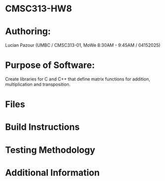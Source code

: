 # CMSC313-HW8

# Authoring:
Lucian Pazour (UMBC / CMSC313-01, MoWe 8:30AM - 9:45AM / 04152025)

# Purpose of Software:
Create libraries for C and C++ that define matrix functions for addition, multiplication and transposition.

# Files

# Build Instructions

# Testing Methodology

# Additional Information
